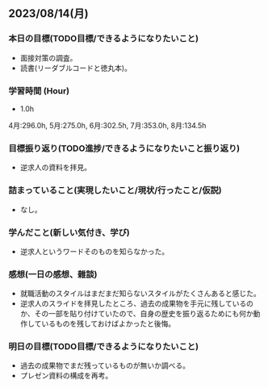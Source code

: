 ## 2023/08/14(月)

### 本日の目標(TODO目標/できるようになりたいこと)

- 面接対策の調査。
- 読書(リーダブルコードと徳丸本)。

### 学習時間 (Hour)

- 1.0h

4月:296.0h, 5月:275.0h, 6月:302.5h, 7月:353.0h, 8月:134.5h

### 目標振り返り(TODO進捗/できるようになりたいこと振り返り)

- 逆求人の資料を拝見。

### 詰まっていること(実現したいこと/現状/行ったこと/仮説)

- なし。

### 学んだこと(新しい気付き、学び)

- 逆求人というワードそのものを知らなかった。

### 感想(一日の感想、雜談)

- 就職活動のスタイルはまだまだ知らないスタイルがたくさんあると感じた。
- 逆求人のスライドを拝見したところ、過去の成果物を手元に残しているのか、その一部を貼り付けていたので、自身の歴史を振り返るためにも何か動作しているものを残しておけばよかったと後悔。

### 明日の目標(TODO目標/できるようになりたいこと)

- 過去の成果物でまだ残っているものが無いか調べる。
- プレゼン資料の構成を再考。
